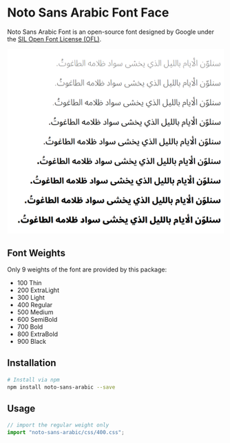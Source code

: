 # Noto Sans Arabic Font Face
Noto Sans Arabic Font is an open-source font designed by Google under the [SIL Open Font License (OFL)](http://scripts.sil.org/OFL).

![Noto Sans Arabic Font Weights](/demo.png)

## Font Weights
Only 9 weights of the font are provided by this package:
- 100 Thin
- 200 ExtraLight
- 300 Light
- 400 Regular
- 500 Medium
- 600 SemiBold
- 700 Bold
- 800 ExtraBold
- 900 Black

## Installation
```sh
# Install via npm
npm install noto-sans-arabic --save
```

## Usage
```js
// import the regular weight only
import "noto-sans-arabic/css/400.css";
```
